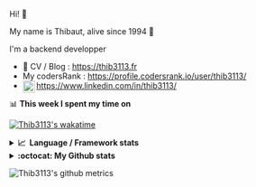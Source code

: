 Hi! 👋

My name is Thibaut, alive since 1994 🍷

I'm a backend developper

-   📝 CV / Blog : https://thib3113.fr
-   My codersRank : https://profile.codersrank.io/user/thib3113/
-   <a href="https://www.linkedin.com/in/thib3113/"><img align="left" alt="Thib3113's Linkedin" width="21px" src="https://raw.githubusercontent.com/peterthehan/peterthehan/master/assets/linkedin.svg" /></a> https://www.linkedin.com/in/thib3113/

📊 **This week I spent my time on**

[![Thib3113's wakatime](https://github-readme-stats.vercel.app/api/wakatime?username=thib3113&layout=default&theme=dracula&langs_count=6&hide_title=true&hide_border=true)](https://wakatime.com/@thib3113)

<details>
  <summary><b>📈&nbsp;&nbsp;Language&nbsp;/&nbsp;Framework stats</b></summary>
  <br/>  
  <a href='https://profile.codersrank.io/user/thib3113/'>
  <img src='http://cr-skills-chart-widget.azurewebsites.net/api/api?username=thib3113&padding=30&skills=php,batchfile,javascript,less,mysql,reactjs,scss,shell,typescript,vue'>
  </a>
</details>

<details>
  <summary><b>:octocat: My Github stats</b></summary>
  <br/>  
  
  <img src="https://github-readme-stats.vercel.app/api?username=thib3113&theme=dracula&show_icons=true&" alt="Thib3113's GitHub stats" />

<!--START_SECTION:activity-->

1. 🎉 Merged PR [#287](https://github.com/thib3113/unifi-client/pull/287) in [thib3113/unifi-client](https://github.com/thib3113/unifi-client)
2. 🎉 Merged PR [#283](https://github.com/thib3113/unifi-client/pull/283) in [thib3113/unifi-client](https://github.com/thib3113/unifi-client)
3. 🎉 Merged PR [#92](https://github.com/thib3113/unifi-blockips-srv/pull/92) in [thib3113/unifi-blockips-srv](https://github.com/thib3113/unifi-blockips-srv)
4. 🎉 Merged PR [#281](https://github.com/thib3113/unifi-client/pull/281) in [thib3113/unifi-client](https://github.com/thib3113/unifi-client)
5. 🎉 Merged PR [#91](https://github.com/thib3113/unifi-blockips-srv/pull/91) in [thib3113/unifi-blockips-srv](https://github.com/thib3113/unifi-blockips-srv)
 <!--END_SECTION:activity-->

</details>

![Thib3113's github metrics](https://gist.githubusercontent.com/thib3113/83a96e16f8bca103f1b0e376186c66ec/raw/github-metrics.svg)
